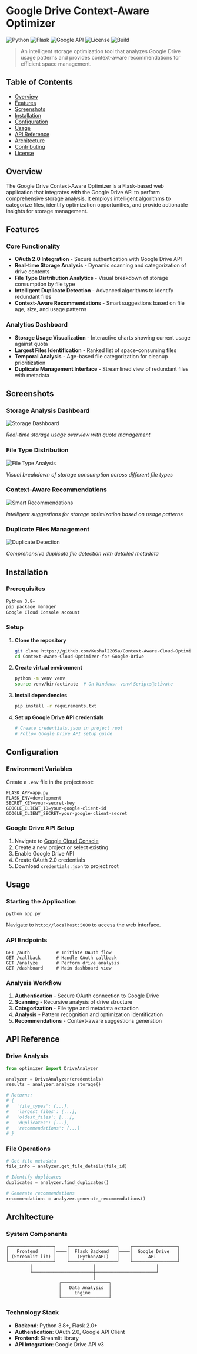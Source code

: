 # Google Drive Context-Aware Optimizer

![Python](https://img.shields.io/badge/python-v3.8+-blue.svg)
![Flask](https://img.shields.io/badge/flask-v2.0+-green.svg)
![Google API](https://img.shields.io/badge/google--api--python--client-v2.0+-red.svg)
![License](https://img.shields.io/badge/license-MIT-blue.svg)
![Build](https://img.shields.io/badge/build-passing-brightgreen.svg)

> An intelligent storage optimization tool that analyzes Google Drive usage patterns and provides context-aware recommendations for efficient space management.

## Table of Contents

- [Overview](#overview)
- [Features](#features)
- [Screenshots](#screenshots)
- [Installation](#installation)
- [Configuration](#configuration)
- [Usage](#usage)
- [API Reference](#api-reference)
- [Architecture](#architecture)
- [Contributing](#contributing)
- [License](#license)

## Overview

The Google Drive Context-Aware Optimizer is a Flask-based web application that integrates with the Google Drive API to perform comprehensive storage analysis. It employs intelligent algorithms to categorize files, identify optimization opportunities, and provide actionable insights for storage management.

## Features

### Core Functionality

- **OAuth 2.0 Integration** - Secure authentication with Google Drive API
- **Real-time Storage Analysis** - Dynamic scanning and categorization of drive contents
- **File Type Distribution Analytics** - Visual breakdown of storage consumption by file type
- **Intelligent Duplicate Detection** - Advanced algorithms to identify redundant files
- **Context-Aware Recommendations** - Smart suggestions based on file age, size, and usage patterns

### Analytics Dashboard

- **Storage Usage Visualization** - Interactive charts showing current usage against quota
- **Largest Files Identification** - Ranked list of space-consuming files
- **Temporal Analysis** - Age-based file categorization for cleanup prioritization
- **Duplicate Management Interface** - Streamlined view of redundant files with metadata

## Screenshots

### Storage Analysis Dashboard
![Storage Dashboard](images/GC.png)

*Real-time storage usage overview with quota management*

### File Type Distribution
![File Type Analysis](images/GC3.png)

*Visual breakdown of storage consumption across different file types*

### Context-Aware Recommendations
![Smart Recommendations](images/GC4.png)

*Intelligent suggestions for storage optimization based on usage patterns*

### Duplicate Files Management
![Duplicate Detection](images/GC1.png)

*Comprehensive duplicate file detection with detailed metadata*

## Installation

### Prerequisites

```bash
Python 3.8+
pip package manager
Google Cloud Console account
```

### Setup

1. **Clone the repository**
   ```bash
   git clone https://github.com/Kushal2205a/Context-Aware-Cloud-Optimizer-for-Google-Drive.git
   cd Context-Aware-Cloud-Optimizer-for-Google-Drive
   ```

2. **Create virtual environment**
   ```bash
   python -m venv venv
   source venv/bin/activate  # On Windows: venv\Scriptsctivate
   ```

3. **Install dependencies**
   ```bash
   pip install -r requirements.txt
   ```

4. **Set up Google Drive API credentials**
   ```bash
   # Create credentials.json in project root
   # Follow Google Drive API setup guide
   ```

## Configuration

### Environment Variables

Create a `.env` file in the project root:

```env
FLASK_APP=app.py
FLASK_ENV=development
SECRET_KEY=your-secret-key
GOOGLE_CLIENT_ID=your-google-client-id
GOOGLE_CLIENT_SECRET=your-google-client-secret
```

### Google Drive API Setup

1. Navigate to [Google Cloud Console](https://console.cloud.google.com/)
2. Create a new project or select existing
3. Enable Google Drive API
4. Create OAuth 2.0 credentials
5. Download `credentials.json` to project root

## Usage

### Starting the Application

```bash
python app.py
```

Navigate to `http://localhost:5000` to access the web interface.

### API Endpoints

```http
GET /auth          # Initiate OAuth flow
GET /callback      # Handle OAuth callback
GET /analyze       # Perform drive analysis
GET /dashboard     # Main dashboard view
```

### Analysis Workflow

1. **Authentication** - Secure OAuth connection to Google Drive
2. **Scanning** - Recursive analysis of drive structure
3. **Categorization** - File type and metadata extraction
4. **Analysis** - Pattern recognition and optimization identification
5. **Recommendations** - Context-aware suggestions generation

## API Reference

### Drive Analysis

```python
from optimizer import DriveAnalyzer

analyzer = DriveAnalyzer(credentials)
results = analyzer.analyze_storage()

# Returns:
# {
#   'file_types': {...},
#   'largest_files': [...],
#   'oldest_files': [...],
#   'duplicates': [...],
#   'recommendations': [...]
# }
```

### File Operations

```python
# Get file metadata
file_info = analyzer.get_file_details(file_id)

# Identify duplicates
duplicates = analyzer.find_duplicates()

# Generate recommendations
recommendations = analyzer.generate_recommendations()
```

## Architecture

### System Components

```
┌─────────────────┐    ┌──────────────────┐    ┌─────────────────┐
│   Frontend      │────│  Flask Backend   │────│  Google Drive   │
│ (Streamlit lib) │    │   (Python/API)   │    │      API        │
└─────────────────┘    └──────────────────┘    └─────────────────┘
         │                       │                       │
         └───────────────────────┼───────────────────────┘
                                 │
                    ┌──────────────────┐
                    │   Data Analysis  │
                    │     Engine       │
                    └──────────────────┘
```

### Technology Stack

- **Backend**: Python 3.8+, Flask 2.0+
- **Authentication**: OAuth 2.0, Google API Client
- **Frontend**: Streamlit library
- **API Integration**: Google Drive API v3


